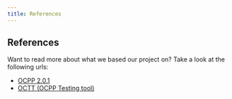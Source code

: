 ```yaml
---
title: References
---
```


## References

Want to read more about what we based our project on?
Take a look at the following urls:

- [OCPP 2.0.1](https://openchargealliance.org/protocols/open-charge-point-protocol/#OCPP2.0.1)
- [OCTT (OCPP Testing tool)](https://openchargealliance.org/test-tool/)
